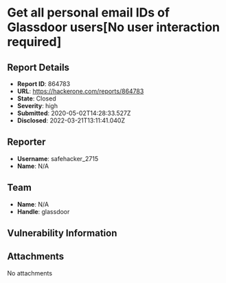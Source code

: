 # Get all personal email IDs of Glassdoor users[No user interaction required]

## Report Details
- **Report ID**: 864783
- **URL**: https://hackerone.com/reports/864783
- **State**: Closed
- **Severity**: high
- **Submitted**: 2020-05-02T14:28:33.527Z
- **Disclosed**: 2022-03-21T13:11:41.040Z

## Reporter
- **Username**: safehacker_2715
- **Name**: N/A

## Team
- **Name**: N/A
- **Handle**: glassdoor

## Vulnerability Information


## Attachments
No attachments
